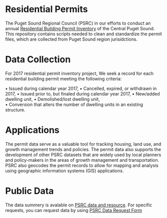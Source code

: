# Residential Permits

The Puget Sound Regional Council (PSRC) in our efforts to conduct an annual [Residential Building Permit Inventory](https://www.psrc.org/residential-building-permits) of the Central Puget Sound. This repository contains scripts needed to clean and standardize the permit files, which are collected from Puget Sound region jurisidctions. 

# Data Collection 
For 2017 residential permit inventory project, We seek a record for each residential building permit meeting the following criteria:	

•	Issued during calendar year 2017,
•	Cancelled, expired, or withdrawn in 2017,
•	Issued prior to, but finaled during calendar year 2017,
•	New/added dwelling unit,
•	Demolished/lost dwelling unit,	
•	Conversion that alters the number of dwelling units in an existing structure.

# Applications
The permit data serve as a valuable tool for tracking housing, land use, and growth management trends and policies. The permit data also supports the development of other PSRC datasets that are widely used by local planners and policy-makers in the areas of growth management and transportation. PSRC also geocodes the permit records to allow for mapping and analysis using geographic information systems (GIS) applications.

# Public Data 
The data summery is avalable on [PSRC data and resource](https://www.psrc.org/residential-building-permits).
For specific requests, you can request data by using [PSRC Data Request Form](https://www.psrc.org/data-and-resources/data-request-form)
